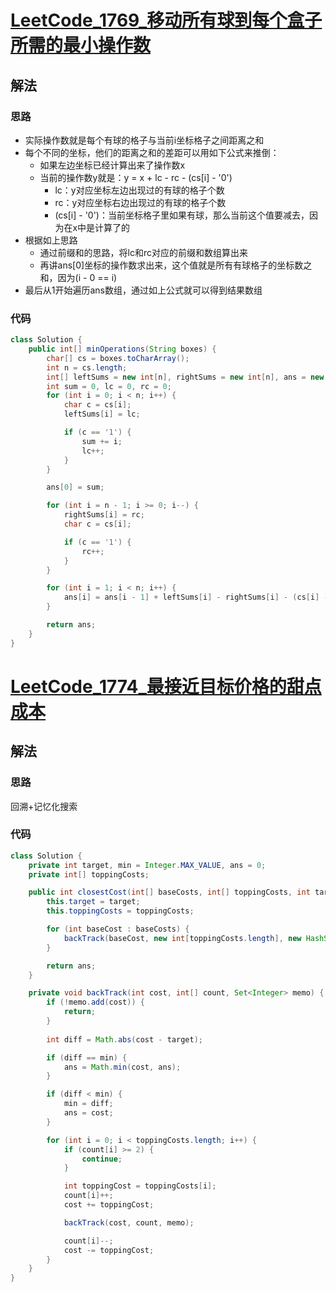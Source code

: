 # [LeetCode_1769_移动所有球到每个盒子所需的最小操作数](https://leetcode.cn/problems/minimum-number-of-operations-to-move-all-balls-to-each-box/)
## 解法
### 思路
- 实际操作数就是每个有球的格子与当前i坐标格子之间距离之和
- 每个不同的坐标，他们的距离之和的差距可以用如下公式来推倒：
  - 如果左边坐标已经计算出来了操作数x
  - 当前的操作数y就是：y = x + lc - rc - (cs[i] - '0')
    - lc：y对应坐标左边出现过的有球的格子个数
    - rc：y对应坐标右边出现过的有球的格子个数
    - (cs[i] - '0')：当前坐标格子里如果有球，那么当前这个值要减去，因为在x中是计算了的
- 根据如上思路
  - 通过前缀和的思路，将lc和rc对应的前缀和数组算出来
  - 再讲ans[0]坐标的操作数求出来，这个值就是所有有球格子的坐标数之和，因为(i - 0 == i)
- 最后从1开始遍历ans数组，通过如上公式就可以得到结果数组
### 代码

```java
class Solution {
    public int[] minOperations(String boxes) {
        char[] cs = boxes.toCharArray();
        int n = cs.length;
        int[] leftSums = new int[n], rightSums = new int[n], ans = new int[n];
        int sum = 0, lc = 0, rc = 0;
        for (int i = 0; i < n; i++) {
            char c = cs[i];
            leftSums[i] = lc;

            if (c == '1') {
                sum += i;
                lc++;
            }
        }

        ans[0] = sum;

        for (int i = n - 1; i >= 0; i--) {
            rightSums[i] = rc;
            char c = cs[i];

            if (c == '1') {
                rc++;
            }
        }

        for (int i = 1; i < n; i++) {
            ans[i] = ans[i - 1] + leftSums[i] - rightSums[i] - (cs[i] - '0');
        }

        return ans;
    }
}
```
# [LeetCode_1774_最接近目标价格的甜点成本](https://leetcode.cn/problems/closest-dessert-cost/)
## 解法
### 思路
回溯+记忆化搜索
### 代码
```java
class Solution {
    private int target, min = Integer.MAX_VALUE, ans = 0;
    private int[] toppingCosts;

    public int closestCost(int[] baseCosts, int[] toppingCosts, int target) {
        this.target = target;
        this.toppingCosts = toppingCosts;

        for (int baseCost : baseCosts) {
            backTrack(baseCost, new int[toppingCosts.length], new HashSet<>());
        }

        return ans;
    }

    private void backTrack(int cost, int[] count, Set<Integer> memo) {
        if (!memo.add(cost)) {
            return;
        }
        
        int diff = Math.abs(cost - target);

        if (diff == min) {
            ans = Math.min(cost, ans);
        }

        if (diff < min) {
            min = diff;
            ans = cost;
        }

        for (int i = 0; i < toppingCosts.length; i++) {
            if (count[i] >= 2) {
                continue;
            }

            int toppingCost = toppingCosts[i];
            count[i]++;
            cost += toppingCost;

            backTrack(cost, count, memo);

            count[i]--;
            cost -= toppingCost;
        }
    }
}
```